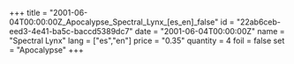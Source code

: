 +++
title = "2001-06-04T00:00:00Z_Apocalypse_Spectral_Lynx_[es_en]_false"
id = "22ab6ceb-eed3-4e41-ba5c-baccd5389dc7"
date = "2001-06-04T00:00:00Z"
name = "Spectral Lynx"
lang = ["es","en"]
price = "0.35"
quantity = 4
foil = false
set = "Apocalypse"
+++
